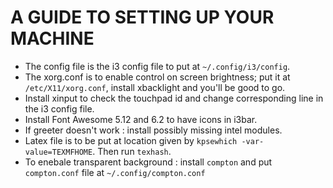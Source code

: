# A GUIDE TO SETTING UP YOUR MACHINE

- The config file is the i3 config file to put at `~/.config/i3/config`.
- The xorg.conf is to enable control on screen brightness; put it at `/etc/X11/xorg.conf`, install xbacklight and you'll be good to go.
- Install xinput to check the touchpad id and change corresponding line in the i3 config file.
- Install Font Awesome 5.12 and 6.2 to have icons in i3bar.
- If greeter doesn't work : install possibly missing intel modules.
- Latex file is to be put at location given by `kpsewhich -var-value=TEXMFHOME`. Then run `texhash`.
- To enebale transparent background : install `compton` and put `compton.conf` file at `~/.config/compton.conf`
